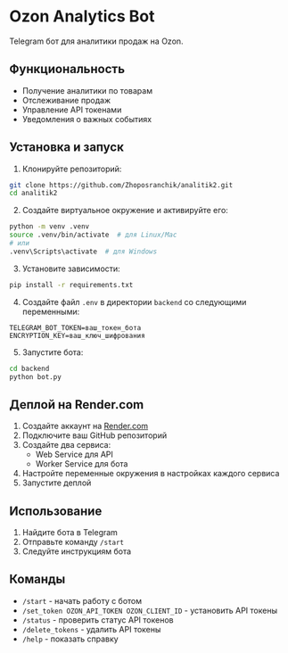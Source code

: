 # Ozon Analytics Bot

Telegram бот для аналитики продаж на Ozon.

## Функциональность

- Получение аналитики по товарам
- Отслеживание продаж
- Управление API токенами
- Уведомления о важных событиях

## Установка и запуск

1. Клонируйте репозиторий:
```bash
git clone https://github.com/Zhoposranchik/analitik2.git
cd analitik2
```

2. Создайте виртуальное окружение и активируйте его:
```bash
python -m venv .venv
source .venv/bin/activate  # для Linux/Mac
# или
.venv\Scripts\activate  # для Windows
```

3. Установите зависимости:
```bash
pip install -r requirements.txt
```

4. Создайте файл `.env` в директории `backend` со следующими переменными:
```
TELEGRAM_BOT_TOKEN=ваш_токен_бота
ENCRYPTION_KEY=ваш_ключ_шифрования
```

5. Запустите бота:
```bash
cd backend
python bot.py
```

## Деплой на Render.com

1. Создайте аккаунт на [Render.com](https://render.com)
2. Подключите ваш GitHub репозиторий
3. Создайте два сервиса:
   - Web Service для API
   - Worker Service для бота
4. Настройте переменные окружения в настройках каждого сервиса
5. Запустите деплой

## Использование

1. Найдите бота в Telegram
2. Отправьте команду `/start`
3. Следуйте инструкциям бота

## Команды

- `/start` - начать работу с ботом
- `/set_token OZON_API_TOKEN OZON_CLIENT_ID` - установить API токены
- `/status` - проверить статус API токенов
- `/delete_tokens` - удалить API токены
- `/help` - показать справку 